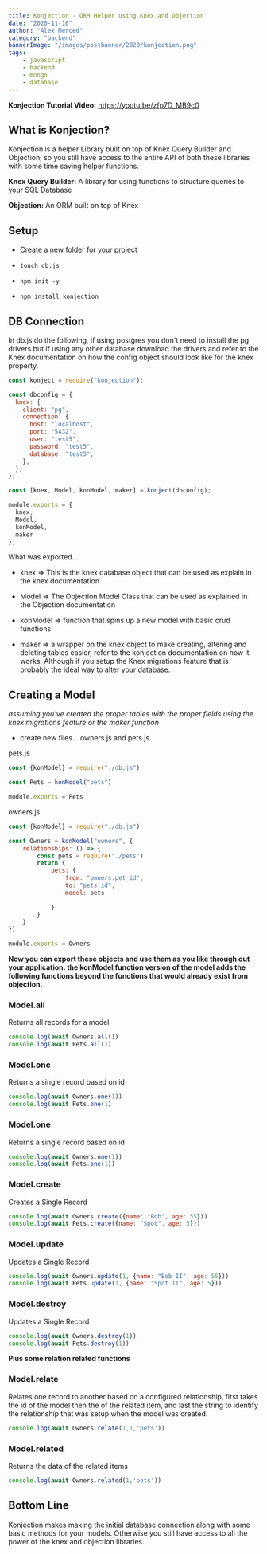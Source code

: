 ```yaml
---
title: Konjection - ORM Helper using Knex and Objection
date: "2020-11-16"
author: "Alex Merced"
category: "backend"
bannerImage: "/images/postbanner/2020/konjection.png"
tags:
    - javascript
    - backend
    - mongo
    - database
---
```


**Konjection Tutorial Video:** https://youtu.be/zfp7D_MB9c0

## What is Konjection?

Konjection is a helper Library built on top of Knex Query Builder and Objection, so you still have access to the entire API of both these libraries with some time saving helper functions.

**Knex Query Builder:** A library for using functions to structure queries to your SQL Database

**Objection:** An ORM built on top of Knex

## Setup

- Create a new folder for your project

- ```touch db.js```

- ```npm init -y```

- ```npm install konjection```

## DB Connection

In db.js do the following, if using postgres you don't need to install the pg drivers but if using any other database download the drivers and refer to the Knex documentation on how the config object should look like for the knex property.

```js
const konject = require("konjection");

const dbconfig = {
  knex: {
    client: "pg",
    connection: {
      host: "localhost",
      port: "5432",
      user: "test5",
      password: "test5",
      database: "test5",
    },
  },
};

const [knex, Model, konModel, maker] = konject(dbconfig);

module.exports = {
  knex,
  Model,
  konModel,
  maker
};
```

What was exported...

- knex => This is the knex database object that can be used as explain in the knex documentation

- Model => The Objection Model Class that can be used as explained in the Objection documentation

- konModel => function that spins up a new model with basic crud functions

- maker => a wrapper on the knex object to make creating, altering and deleting tables easier, refer to the konjection documentation on how it works. Although if you setup the Knex migrations feature that is probably the ideal way to alter your database.

## Creating a Model

*assuming you've created the proper tables with the proper fields using the knex migrations feature or the maker function*

- create new files... owners.js and pets.js

pets.js

```js
const {konModel} = require("./db.js")

const Pets = konModel("pets")

module.exports = Pets
```

owners.js

```js
const {konModel} = require("./db.js")

const Owners = konModel("owners", {
    relationships: () => {
        const pets = require("./pets")
        return {
            pets: {
                from: "owners.pet_id",
                to: "pets.id",
                model: pets

            }
        }
    }
})

module.exports = Owners

```

**Now you can export these objects and use them as you like through out your application. the konModel function version of the model adds the following functions beyond the functions that would already exist from objection.**

### Model.all
Returns all records for a model

```js
console.log(await Owners.all())
console.log(await Pets.all())
```

### Model.one
Returns a single record based on id

```js
console.log(await Owners.one(1))
console.log(await Pets.one(1)
```

### Model.one
Returns a single record based on id

```js
console.log(await Owners.one(1))
console.log(await Pets.one(1))
```

### Model.create
Creates a Single Record

```js
console.log(await Owners.create({name: "Bob", age: 55}))
console.log(await Pets.create({name: "Spot", age: 5}))
```

### Model.update
Updates a Single Record

```js
console.log(await Owners.update(1, {name: "Bob II", age: 55}))
console.log(await Pets.update(1, {name: "Spot II", age: 5}))
```

### Model.destroy
Updates a Single Record

```js
console.log(await Owners.destroy(1))
console.log(await Pets.destroy(1))
```

**Plus some relation related functions**

### Model.relate
Relates one record to another based on a configured relationship, first takes the id of the model then the of the related item, and last the string to identify the relationship that was setup when the model was created.

```js
console.log(await Owners.relate(1,1,'pets'))
```

### Model.related
Returns the data of the related items

```js
console.log(await Owners.related(1,'pets'))
```

## Bottom Line

Konjection makes making the initial database connection along with some basic methods for your models. Otherwise you still have access to all the power of the knex and objection libraries.
